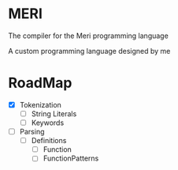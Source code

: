 # MERI

The compiler for the Meri programming language

A custom programming language designed by me

# RoadMap
- [x] Tokenization
    - [ ] String Literals
    - [ ] Keywords
- [ ] Parsing
    - [ ] Definitions
        - [ ] Function
        - [ ] FunctionPatterns
